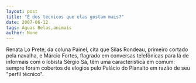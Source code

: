 ```yaml
---
layout: post
title: "É dos técnicos que elas gostam mais?"
date: 2007-06-12
tags: Águas Belas,animais
author: None
---
```

Renata Lo Prete, da coluna Painel, cita que Silas Rondeau, primeiro cortado pela navalha, e M&aacute;rcio Fortes, flagrado em conversas telef&ocirc;nicas para l&aacute; de informais com o lobista S&eacute;rgio S&aacute;, t&ecirc;m uma caracter&iacute;stica em comum: sempre foram cobertos de elogios pelo Pal&aacute;cio do Planalto em raz&atilde;o de seu &quot;perfil t&eacute;cnico&quot;. 
 